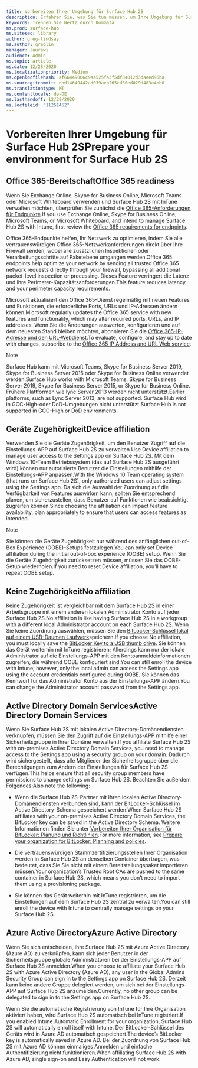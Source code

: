 ```yaml
---
title: Vorbereiten Ihrer Umgebung für Surface Hub 2S
description: Erfahren Sie, was Sie tun müssen, um Ihre Umgebung für Surface Hub 2S vorzubereiten.
keywords: Trennen Sie Werte durch Kommata
ms.prod: surface-hub
ms.sitesec: library
author: greg-lindsay
ms.author: greglin
manager: laurawi
audience: Admin
ms.topic: article
ms.date: 12/28/2020
ms.localizationpriority: Medium
ms.openlocfilehash: af66449806c9aa525fa3f5df84012d3daeed96ba
ms.sourcegitcommit: dbd14649442ad039aeb265cd60ed029d483a4bb0
ms.translationtype: MT
ms.contentlocale: de-DE
ms.lasthandoff: 12/29/2020
ms.locfileid: "11251452"
---
```

# <span data-ttu-id="bc1d0-104">Vorbereiten Ihrer Umgebung für Surface Hub 2S</span><span class="sxs-lookup"><span data-stu-id="bc1d0-104">Prepare your environment for Surface Hub 2S</span></span>

## <span data-ttu-id="bc1d0-105">Office 365-Bereitschaft</span><span class="sxs-lookup"><span data-stu-id="bc1d0-105">Office 365 readiness</span></span>

<span data-ttu-id="bc1d0-106">Wenn Sie Exchange Online, Skype for Business Online, Microsoft Teams oder Microsoft Whiteboard verwenden und Surface Hub 2S mit InTune verwalten möchten, überprüfen Sie zunächst die [Office 365-Anforderungen für Endpunkte](https://docs.microsoft.com/office365/enterprise/office-365-endpoints).</span><span class="sxs-lookup"><span data-stu-id="bc1d0-106">If you use Exchange Online, Skype for Business Online, Microsoft Teams, or Microsoft Whiteboard, and intend to manage Surface Hub 2S with Intune, first review the [Office 365 requirements for endpoints](https://docs.microsoft.com/office365/enterprise/office-365-endpoints).</span></span>

<span data-ttu-id="bc1d0-107">Office 365-Endpunkte helfen, Ihr Netzwerk zu optimieren, indem Sie alle vertrauenswürdigen Office 365-Netzwerkanforderungen direkt über Ihre Firewall senden, wobei alle zusätzlichen Inspektionen oder Verarbeitungsschritte auf Paketebene umgangen werden.</span><span class="sxs-lookup"><span data-stu-id="bc1d0-107">Office 365 endpoints help optimize your network by sending all trusted Office 365 network requests directly through your firewall, bypassing all additional packet-level inspection or processing.</span></span> <span data-ttu-id="bc1d0-108">Dieses Feature verringert die Latenz und ihre Perimeter-Kapazitätsanforderungen.</span><span class="sxs-lookup"><span data-stu-id="bc1d0-108">This feature reduces latency and your perimeter capacity requirements.</span></span>

<span data-ttu-id="bc1d0-109">Microsoft aktualisiert den Office 365-Dienst regelmäßig mit neuen Features und Funktionen, die erforderliche Ports, URLs und IP-Adressen ändern können.</span><span class="sxs-lookup"><span data-stu-id="bc1d0-109">Microsoft regularly updates the Office 365 service with new features and functionality, which may alter required ports, URLs, and IP addresses.</span></span> <span data-ttu-id="bc1d0-110">Wenn Sie die Änderungen auswerten, konfigurieren und auf dem neuesten Stand bleiben möchten, abonnieren Sie die [Office 365-IP-Adresse und den URL-Webdienst](https://docs.microsoft.com/office365/enterprise/office-365-ip-web-service).</span><span class="sxs-lookup"><span data-stu-id="bc1d0-110">To evaluate, configure, and stay up to date with changes, subscribe to the [Office 365 IP Address and URL Web service](https://docs.microsoft.com/office365/enterprise/office-365-ip-web-service).</span></span>

> [!NOTE]
> <span data-ttu-id="bc1d0-111">Surface Hub kann mit Microsoft Teams, Skype for Business Server 2019, Skype for Business Server 2015 oder Skype for Business Online verwendet werden.</span><span class="sxs-lookup"><span data-stu-id="bc1d0-111">Surface Hub works with Microsoft Teams, Skype for Business Server 2019, Skype for Business Server 2015, or Skype for Business Online.</span></span>
<span data-ttu-id="bc1d0-112">Frühere Plattformen wie lync Server 2013 werden nicht unterstützt.</span><span class="sxs-lookup"><span data-stu-id="bc1d0-112">Earlier platforms, such as Lync Server 2013, are not supported.</span></span> <span data-ttu-id="bc1d0-113">Surface Hub wird in GCC-High-oder DoD-Umgebungen nicht unterstützt.</span><span class="sxs-lookup"><span data-stu-id="bc1d0-113">Surface Hub is not supported in GCC-High or DoD environments.</span></span>


## <span data-ttu-id="bc1d0-114">Geräte Zugehörigkeit</span><span class="sxs-lookup"><span data-stu-id="bc1d0-114">Device affiliation</span></span>

<span data-ttu-id="bc1d0-115">Verwenden Sie die Geräte Zugehörigkeit, um den Benutzer Zugriff auf die Einstellungs-APP auf Surface Hub 2S zu verwalten.</span><span class="sxs-lookup"><span data-stu-id="bc1d0-115">Use Device affiliation to manage user access to the Settings app on Surface Hub 2S.</span></span>
<span data-ttu-id="bc1d0-116">Mit dem Windows 10-Team Betriebssystem (das auf Surface Hub 2S ausgeführt wird) können nur autorisierte Benutzer die Einstellungen mithilfe der Einstellungs-APP anpassen.</span><span class="sxs-lookup"><span data-stu-id="bc1d0-116">With the Windows 10 Team operating system (that runs on Surface Hub 2S),  only authorized users can adjust settings using the Settings app.</span></span> <span data-ttu-id="bc1d0-117">Da sich die Auswahl der Zuordnung auf die Verfügbarkeit von Features auswirken kann, sollten Sie entsprechend planen, um sicherzustellen, dass Benutzer auf Funktionen wie beabsichtigt zugreifen können.</span><span class="sxs-lookup"><span data-stu-id="bc1d0-117">Since choosing the affiliation can impact feature availability, plan appropriately to ensure that users can access features as intended.</span></span>

> [!NOTE]
> <span data-ttu-id="bc1d0-118">Sie können die Geräte Zugehörigkeit nur während des anfänglichen out-of-Box Experience (OOBE)-Setups festzulegen.</span><span class="sxs-lookup"><span data-stu-id="bc1d0-118">You can only set Device affiliation during the initial out-of-box experience (OOBE) setup.</span></span> <span data-ttu-id="bc1d0-119">Wenn Sie die Geräte Zugehörigkeit zurücksetzen müssen, müssen Sie das OOBE-Setup wiederholen.</span><span class="sxs-lookup"><span data-stu-id="bc1d0-119">If you need to reset Device affiliation, you’ll have to repeat OOBE setup.</span></span>

## <span data-ttu-id="bc1d0-120">Keine Zugehörigkeit</span><span class="sxs-lookup"><span data-stu-id="bc1d0-120">No affiliation</span></span>

<span data-ttu-id="bc1d0-121">Keine Zugehörigkeit ist vergleichbar mit dem Surface Hub 2S in einer Arbeitsgruppe mit einem anderen lokalen Administrator Konto auf jeder Surface Hub 2S.</span><span class="sxs-lookup"><span data-stu-id="bc1d0-121">No affiliation is like having Surface Hub 2S in a workgroup with a different local Administrator account on each Surface Hub 2S.</span></span> <span data-ttu-id="bc1d0-122">Wenn Sie keine Zuordnung auswählen, müssen Sie den [BitLocker-Schlüssel lokal auf einem USB-Daumen Laufwerk](https://docs.microsoft.com/windows/security/information-protection/bitlocker/bitlocker-key-management-faq)speichern.</span><span class="sxs-lookup"><span data-stu-id="bc1d0-122">If you choose No affiliation, you must locally save the [BitLocker Key to a USB thumb drive](https://docs.microsoft.com/windows/security/information-protection/bitlocker/bitlocker-key-management-faq).</span></span> <span data-ttu-id="bc1d0-123">Sie können das Gerät weiterhin mit InTune registrieren; Allerdings kann nur der lokale Administrator auf die Einstellungs-APP mit den Kontoanmeldeinformationen zugreifen, die während OOBE konfiguriert sind.</span><span class="sxs-lookup"><span data-stu-id="bc1d0-123">You can still enroll the device with Intune; however, only the local admin can access the Settings app using the account credentials configured during OOBE.</span></span> <span data-ttu-id="bc1d0-124">Sie können das Kennwort für das Administrator Konto aus der Einstellungs-APP ändern.</span><span class="sxs-lookup"><span data-stu-id="bc1d0-124">You can change the Administrator account password from the Settings app.</span></span>

## <span data-ttu-id="bc1d0-125">Active Directory Domain Services</span><span class="sxs-lookup"><span data-stu-id="bc1d0-125">Active Directory Domain Services</span></span>

<span data-ttu-id="bc1d0-126">Wenn Sie Surface Hub 2S mit lokalen Active Directory-Domänendiensten verknüpfen, müssen Sie den Zugriff auf die Einstellungs-APP mithilfe einer Sicherheitsgruppe in Ihrer Domäne verwalten.</span><span class="sxs-lookup"><span data-stu-id="bc1d0-126">If you affiliate Surface Hub 2S with on-premises Active Directory Domain Services, you need to manage access to the Settings app using a security group on your domain.</span></span> <span data-ttu-id="bc1d0-127">Dadurch wird sichergestellt, dass alle Mitglieder der Sicherheitsgruppe über die Berechtigungen zum Ändern der Einstellungen für Surface Hub 2S verfügen.</span><span class="sxs-lookup"><span data-stu-id="bc1d0-127">This helps ensure that all security group members have permissions to change settings on Surface Hub 2S.</span></span> <span data-ttu-id="bc1d0-128">Beachten Sie außerdem Folgendes:</span><span class="sxs-lookup"><span data-stu-id="bc1d0-128">Also note the following:</span></span>

- <span data-ttu-id="bc1d0-129">Wenn die Surface Hub 2S-Partner mit Ihren lokalen Active Directory-Domänendiensten verbunden sind, kann der BitLocker-Schlüssel im Active Directory-Schema gespeichert werden.</span><span class="sxs-lookup"><span data-stu-id="bc1d0-129">When Surface Hub 2S affiliates with your on-premises Active Directory Domain Services, the BitLocker key can be saved in the Active Directory Schema.</span></span> <span data-ttu-id="bc1d0-130">Weitere Informationen finden Sie unter [Vorbereiten Ihrer Organisation für BitLocker: Planung und Richtlinien](https://docs.microsoft.com/windows/security/information-protection/bitlocker/prepare-your-organization-for-bitlocker-planning-and-policies).</span><span class="sxs-lookup"><span data-stu-id="bc1d0-130">For more information, see [Prepare your organization for BitLocker: Planning and policies](https://docs.microsoft.com/windows/security/information-protection/bitlocker/prepare-your-organization-for-bitlocker-planning-and-policies).</span></span>

- <span data-ttu-id="bc1d0-131">Die vertrauenswürdigen Stammzertifizierungsstellen Ihrer Organisation werden in Surface Hub 2S an denselben Container übertragen, was bedeutet, dass Sie Sie nicht mit einem Bereitstellungspaket importieren müssen.</span><span class="sxs-lookup"><span data-stu-id="bc1d0-131">Your organization’s Trusted Root CAs are pushed to the same container in Surface Hub 2S, which means you don’t need to import them using a provisioning package.</span></span>

- <span data-ttu-id="bc1d0-132">Sie können das Gerät weiterhin mit InTune registrieren, um die Einstellungen auf dem Surface Hub 2S zentral zu verwalten.</span><span class="sxs-lookup"><span data-stu-id="bc1d0-132">You can still enroll the device with Intune to centrally manage settings on your Surface Hub 2S.</span></span>

## <span data-ttu-id="bc1d0-133">Azure Active Directory</span><span class="sxs-lookup"><span data-stu-id="bc1d0-133">Azure Active Directory</span></span>

<span data-ttu-id="bc1d0-134">Wenn Sie sich entscheiden, ihre Surface Hub 2S mit Azure Active Directory (Azure AD) zu verknüpfen, kann sich jeder Benutzer in der Sicherheitsgruppe globale Administratoren bei der Einstellungs-APP auf Surface Hub 2S anmelden.</span><span class="sxs-lookup"><span data-stu-id="bc1d0-134">When you choose to affiliate your Surface Hub 2S with Azure Active Directory (Azure AD), any user in the Global Admins Security Group can sign in to the Settings app on Surface Hub 2S.</span></span> <span data-ttu-id="bc1d0-135">Derzeit kann keine andere Gruppe delegiert werden, um sich bei der Einstellungs-APP auf Surface Hub 2S anzumelden.</span><span class="sxs-lookup"><span data-stu-id="bc1d0-135">Currently, no other group can be delegated to sign in to the Settings app on Surface Hub 2S.</span></span>

<span data-ttu-id="bc1d0-136">Wenn Sie die automatische Registrierung von InTune für Ihre Organisation aktiviert haben, wird Surface Hub 2S automatisch bei InTune registriert.</span><span class="sxs-lookup"><span data-stu-id="bc1d0-136">If you enabled Intune Automatic Enrollment for your organization, Surface Hub 2S will automatically enroll itself with Intune.</span></span> <span data-ttu-id="bc1d0-137">Der BitLocker-Schlüssel des Geräts wird in Azure AD automatisch gespeichert.</span><span class="sxs-lookup"><span data-stu-id="bc1d0-137">The device’s BitLocker key is automatically saved in Azure AD.</span></span> <span data-ttu-id="bc1d0-138">Bei der Zuordnung von Surface Hub 2S mit Azure AD können einmaliges Anmelden und einfache Authentifizierung nicht funktionieren.</span><span class="sxs-lookup"><span data-stu-id="bc1d0-138">When affiliating Surface Hub 2S with Azure AD, single sign-on and Easy Authentication will not work.</span></span>
